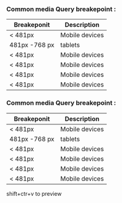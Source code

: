 ### Common media Query  breakepoint :
| Breakeponit | Description |
|-------------|-------------|
| < 481px | Mobile devices |
|  481px -768 px | tablets|
| < 481px | Mobile devices |
| < 481px | Mobile devices |
| < 481px | Mobile devices |
| < 481px | Mobile devices |

### Common media Query  breakepoint :
| Breakeponit | Description |
|-------------|-------------|
| < 481px | Mobile devices |
|  481px -768 px | tablets|
| < 481px | Mobile devices |
| < 481px | Mobile devices |
| < 481px | Mobile devices |
| < 481px | Mobile devices |
shift+ctr+v to preview